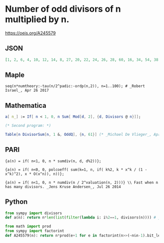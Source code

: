 # Number of odd divisors of n multiplied by n\.
https://oeis.org/A245579
## JSON
```JSON
[1, 2, 6, 4, 10, 12, 14, 8, 27, 20, 22, 24, 26, 28, 60, 16, 34, 54, 38, 40, 84, 44, 46, 48, 75, 52, 108, 56, 58, 120, 62, 32, 132, 68, 140, 108, 74, 76, 156, 80, 82, 168, 86, 88, 270, 92, 94, 96, 147, 150, 204, 104, 106, 216, 220, 112, 228, 116, 118, 240, 122]
```
## Maple
```Maple
seq(n*numtheory:-tau(n/2^padic:-ordp(n,2)), n=1..100); # _Robert Israel_, Apr 26 2017
```
## Mathematica
```Mathematica
a[ n_] := If[ n < 1, 0, n Sum[ Mod[d, 2], {d, Divisors @ n}]];
```
```Mathematica
(* Second program: *)
```
```Mathematica
Table[n DivisorSum[n, 1 &, OddQ], {n, 61}] (* _Michael De Vlieger_, Apr 24 2017 *)
```
## PARI
```PARI
{a(n) = if( n<1, 0, n * sumdiv(n, d, d%2))};
```
```PARI
{a(n) = if( n<0, 0, polcoeff( sum(k=1, n, if( k%2, k * x^k / (1 - x^k)^2), x * O(x^n)), n))};
```
```PARI
{a(n) = if( n<1, 0, n * numdiv(n / 2^valuation(n, 2)))} \\ Fast when n has many divisors. _Jens Kruse Andersen_, Jul 26 2014
```
## Python
```Python
from sympy import divisors
def a(n): return n*len(list(filter(lambda i: i%2==1, divisors(n)))) # _Indranil Ghosh_, Apr 24 2017
```
```Python
from math import prod
from sympy import factorint
def A245579(n): return n*prod(e+1 for e in factorint(n>>(~n&n-1).bit_length()).values()) # _Chai Wah Wu_, Dec 31 2023
```
